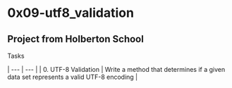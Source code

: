 # 0x09-utf8_validation

## Project from Holberton School

Tasks

| --- | --- |
| 0. UTF-8 Validation | Write a method that determines if a given data set represents a valid UTF-8 encoding |
